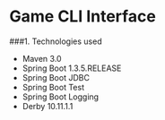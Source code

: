 Game CLI Interface
===================

###1. Technologies used
* Maven 3.0
* Spring Boot 1.3.5.RELEASE
* Spring Boot JDBC
* Spring Boot Test
* Spring Boot Logging
* Derby 10.11.1.1
